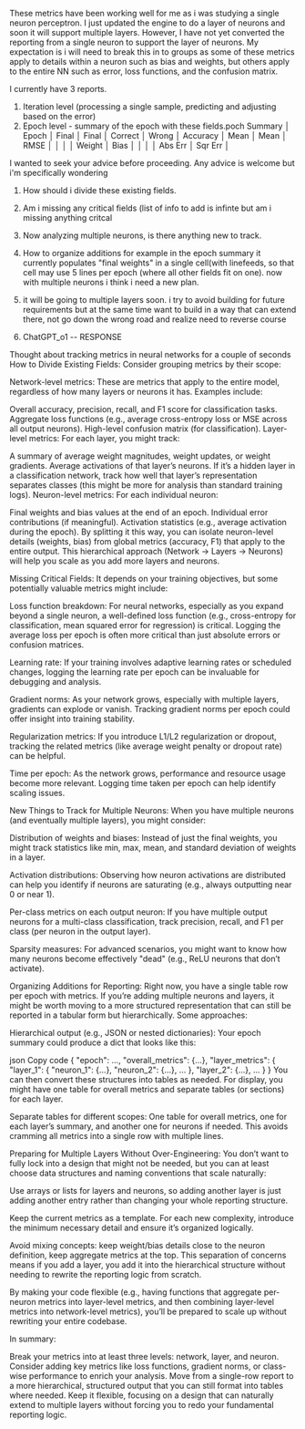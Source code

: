 These metrics have been working well for me as i was studying a single neuron perceptron.   I just updated the engine to do a layer of neurons and soon it will support multiple layers.  However, I have not yet converted the reporting from a single neuron to support the layer of neurons.  My expectation is i will need to break this in to groups as some of these metrics apply to details within a neuron such as bias and weights, but others apply to the entire NN such as error, loss functions, and the confusion matrix.

I currently have 3 reports.
1) Iteration level (processing a single sample, predicting and adjusting based on the error)
2) Epoch level - summary of the epoch with these fields.poch Summary        │   Epoch │ Final    │ Final   │   Correct │   Wrong │ Accuracy   │ Mean      │ Mean       │ RMSE   │
│                      │         │ Weight   │ Bias    │           │         │            │ Abs Err   │ Sqr Err    │        

I wanted to seek your advice before proceeding.  Any advice is welcome but i'm specifically wondering
1) How should i divide these existing fields.
2) Am i missing any critical fields (list of info to add is infinte but am i missing anything critcal
3) Now analyzing multiple neurons, is there anything new to track.  
4) How to organize additions for example in the epoch summary it currently populates "final weights" in a single cell(with linefeeds, so that cell may use 5 lines per epoch (where all other fields fit on one).  now with multiple neurons i think i need a new plan.
5) it will be going to multiple layers soon.  i try to avoid building for future requirements but at the same time want to build in a way that can extend there, not go down the wrong road and realize need to reverse course

6) ChatGPT_o1 -- RESPONSE

Thought about tracking metrics in neural networks for a couple of seconds
How to Divide Existing Fields:
Consider grouping metrics by their scope:

Network-level metrics: These are metrics that apply to the entire model, regardless of how many layers or neurons it has. Examples include:

Overall accuracy, precision, recall, and F1 score for classification tasks.
Aggregate loss functions (e.g., average cross-entropy loss or MSE across all output neurons).
High-level confusion matrix (for classification).
Layer-level metrics: For each layer, you might track:

A summary of average weight magnitudes, weight updates, or weight gradients.
Average activations of that layer’s neurons.
If it’s a hidden layer in a classification network, track how well that layer’s representation separates classes (this might be more for analysis than standard training logs).
Neuron-level metrics: For each individual neuron:

Final weights and bias values at the end of an epoch.
Individual error contributions (if meaningful).
Activation statistics (e.g., average activation during the epoch).
By splitting it this way, you can isolate neuron-level details (weights, bias) from global metrics (accuracy, F1) that apply to the entire output. This hierarchical approach (Network → Layers → Neurons) will help you scale as you add more layers and neurons.

Missing Critical Fields:
It depends on your training objectives, but some potentially valuable metrics might include:

Loss function breakdown: For neural networks, especially as you expand beyond a single neuron, a well-defined loss function (e.g., cross-entropy for classification, mean squared error for regression) is critical. Logging the average loss per epoch is often more critical than just absolute errors or confusion matrices.

Learning rate: If your training involves adaptive learning rates or scheduled changes, logging the learning rate per epoch can be invaluable for debugging and analysis.

Gradient norms: As your network grows, especially with multiple layers, gradients can explode or vanish. Tracking gradient norms per epoch could offer insight into training stability.

Regularization metrics: If you introduce L1/L2 regularization or dropout, tracking the related metrics (like average weight penalty or dropout rate) can be helpful.

Time per epoch: As the network grows, performance and resource usage become more relevant. Logging time taken per epoch can help identify scaling issues.

New Things to Track for Multiple Neurons:
When you have multiple neurons (and eventually multiple layers), you might consider:

Distribution of weights and biases: Instead of just the final weights, you might track statistics like min, max, mean, and standard deviation of weights in a layer.

Activation distributions: Observing how neuron activations are distributed can help you identify if neurons are saturating (e.g., always outputting near 0 or near 1).

Per-class metrics on each output neuron: If you have multiple output neurons for a multi-class classification, track precision, recall, and F1 per class (per neuron in the output layer).

Sparsity measures: For advanced scenarios, you might want to know how many neurons become effectively "dead" (e.g., ReLU neurons that don’t activate).

Organizing Additions for Reporting:
Right now, you have a single table row per epoch with metrics. If you’re adding multiple neurons and layers, it might be worth moving to a more structured representation that can still be reported in a tabular form but hierarchically. Some approaches:

Hierarchical output (e.g., JSON or nested dictionaries): Your epoch summary could produce a dict that looks like this:

json
Copy code
{
  "epoch": ...,
  "overall_metrics": {...},
  "layer_metrics": {
    "layer_1": {
      "neuron_1": {...},
      "neuron_2": {...},
      ...
    },
    "layer_2": {...},
    ...
  }
}
You can then convert these structures into tables as needed. For display, you might have one table for overall metrics and separate tables (or sections) for each layer.

Separate tables for different scopes: One table for overall metrics, one for each layer’s summary, and another one for neurons if needed. This avoids cramming all metrics into a single row with multiple lines.

Preparing for Multiple Layers Without Over-Engineering:
You don’t want to fully lock into a design that might not be needed, but you can at least choose data structures and naming conventions that scale naturally:

Use arrays or lists for layers and neurons, so adding another layer is just adding another entry rather than changing your whole reporting structure.

Keep the current metrics as a template. For each new complexity, introduce the minimum necessary detail and ensure it’s organized logically.

Avoid mixing concepts: keep weight/bias details close to the neuron definition, keep aggregate metrics at the top. This separation of concerns means if you add a layer, you add it into the hierarchical structure without needing to rewrite the reporting logic from scratch.

By making your code flexible (e.g., having functions that aggregate per-neuron metrics into layer-level metrics, and then combining layer-level metrics into network-level metrics), you’ll be prepared to scale up without rewriting your entire codebase.

In summary:

Break your metrics into at least three levels: network, layer, and neuron.
Consider adding key metrics like loss functions, gradient norms, or class-wise performance to enrich your analysis.
Move from a single-row report to a more hierarchical, structured output that you can still format into tables where needed.
Keep it flexible, focusing on a design that can naturally extend to multiple layers without forcing you to redo your fundamental reporting logic.
